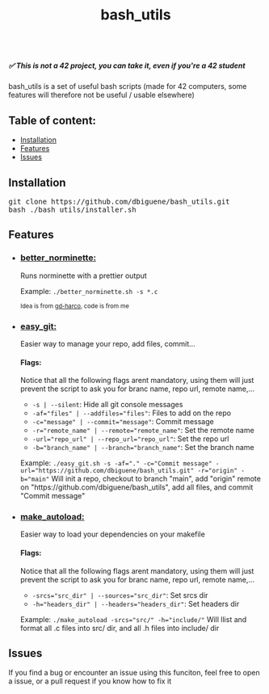 <body>
	<header style="display: flex; align-items: center; justify-content: space-around">
		<h1>bash_utils</h1>
	</header>
	<h5>✅ This is not a 42 project, you can take it, even if you're a 42 student </h5>
	<p>bash_utils is a set of useful bash scripts (made for 42 computers, some features will therefore not be useful / usable elsewhere)</p>
	<h2>Table of content: </h2>
	<ul>
		<li><a href="#installation">Installation</a></li>
		<li><a href="#features">Features</a></li>
		<li><a href="#issues">Issues</a></li>
	</ul>
	<h2 id="installation">Installation</h2>
	<pre>git clone https://github.com/dbiguene/bash_utils.git
bash ./bash_utils/installer.sh</pre>
	<h2 id="features">Features</h2>
	<ul>
		<li><h3><a href="https://github.com/dbiguene/bash_utils/blob/main/better_norminette.sh">better_norminette:</a></h3>
			<p>Runs norminette with a prettier output</p>
			<p>Example: <code>./better_norminette.sh -s *.c</code></p>
			<small>Idea is from <a targer="_blank" href="https://github.com/gd-harco/">gd-harco</a>, code is from me</small>
		</li>
		<li><h3><a href="https://github.com/dbiguene/bash_utils/blob/main/easy_git.sh">easy_git:</a></h3>
			<p>Easier way to manage your repo, add files, commit...</p>
			<h4>Flags: </h4>
			<p>Notice that all the following flags arent mandatory, using them will just prevent the script to ask you for branc name, repo url, remote name,...</p>
			<ul>
				<li><code>-s | --silent</code>: Hide all git console messages</li>
				<li><code>-af="files" | --addfiles="files"</code>: Files to add on the repo</li>
				<li><code>-c="message" | --commit="message"</code>: Commit message</li>
				<li><code>-r="remote_name" | --remote="remote_name"</code>: Set the remote name</li>
				<li><code>-url="repo_url" | --repo_url="repo_url"</code>: Set the repo url</li>
				<li><code>-b="branch_name" | --branch="branch_name"</code>: Set the branch name</li>
			</ul>
			<p>Example: <code>./easy_git.sh -s -af="." -c="Commit message" -url="https://github.com/dbiguene/bash_utils.git" -r="origin" -b="main"</code> Will init a repo, checkout to branch "main", add "origin" remote on "https://github.com/dbiguene/bash_utils", add all files, and commit "Commit message"</p>
		</li>
		<li><h3><a href="https://github.com/dbiguene/bash_utils/blob/main/make_autoload.sh">make_autoload:</a></h3>
			<p>Easier way to load your dependencies on your makefile</p>
			<h4>Flags: </h4>
			<p>Notice that all the following flags arent mandatory, using them will just prevent the script to ask you for branc name, repo url, remote name,...</p>
			<ul>
				<li><code>-srcs="src_dir" | --sources="src_dir"</code>: Set srcs dir</li>
				<li><code>-h="headers_dir" | --headers="headers_dir"</code>: Set headers dir</li>
			</ul>
			<p>Example: <code>./make_autoload -srcs="src/" -h="include/"</code> Will llist and format all .c files into src/ dir, and all .h files into include/ dir</p>
		</li>
	</ul>
	<h2 id="issues">Issues</h2>
	<p>If you find a bug or encounter an issue using this funciton, feel free to open a issue, or a pull request if you know how to fix it</p>
</body>
